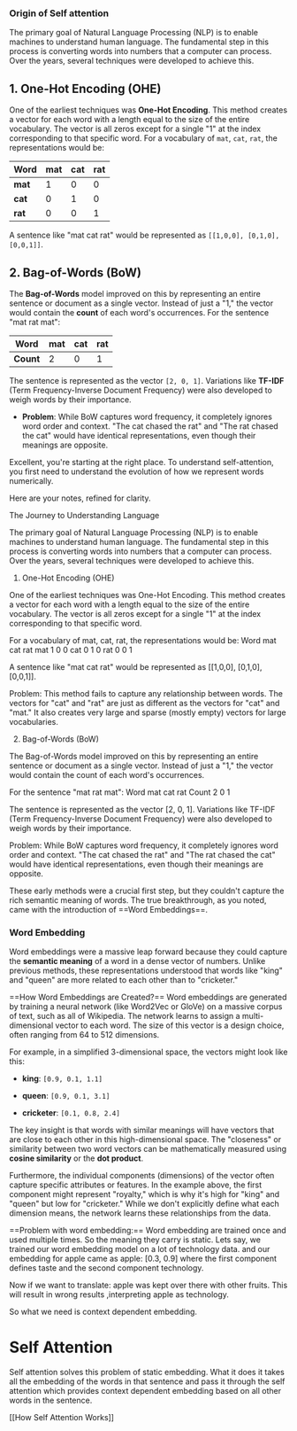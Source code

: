 ### Origin of Self attention
The primary goal of Natural Language Processing (NLP) is to enable machines to understand human language. The fundamental step in this process is converting words into numbers that a computer can process. Over the years, several techniques were developed to achieve this.
## 1. One-Hot Encoding (OHE)
One of the earliest techniques was **One-Hot Encoding**. This method creates a vector for each word with a length equal to the size of the entire vocabulary. The vector is all zeros except for a single "1" at the index corresponding to that specific word.
For a vocabulary of `mat`, `cat`, `rat`, the representations would be:

|Word|mat|cat|rat|
|---|---|---|---|
|**mat**|1|0|0|
|**cat**|0|1|0|
|**rat**|0|0|1|
A sentence like "mat cat rat" would be represented as `[[1,0,0], [0,1,0], [0,0,1]]`.
## 2. Bag-of-Words (BoW)

The **Bag-of-Words** model improved on this by representing an entire sentence or document as a single vector. Instead of just a "1," the vector would contain the **count** of each word's occurrences.
For the sentence "mat rat mat":

|Word|mat|cat|rat|
|---|---|---|---|
|**Count**|2|0|1|and there were several other techniques like tf-idf
The sentence is represented as the vector `[2, 0, 1]`. Variations like **TF-IDF** (Term Frequency-Inverse Document Frequency) were also developed to weigh words by their importance.

- **Problem**: While BoW captures word frequency, it completely ignores word order and context. "The cat chased the rat" and "The rat chased the cat" would have identical representations, even though their meanings are opposite.

Excellent, you're starting at the right place. To understand self-attention, you first need to understand the evolution of how we represent words numerically.

Here are your notes, refined for clarity.

The Journey to Understanding Language

The primary goal of Natural Language Processing (NLP) is to enable machines to understand human language. The fundamental step in this process is converting words into numbers that a computer can process. Over the years, several techniques were developed to achieve this.

1. One-Hot Encoding (OHE)

One of the earliest techniques was One-Hot Encoding. This method creates a vector for each word with a length equal to the size of the entire vocabulary. The vector is all zeros except for a single "1" at the index corresponding to that specific word.

For a vocabulary of mat, cat, rat, the representations would be:
Word	mat	cat	rat
mat	1	0	0
cat	0	1	0
rat	0	0	1

A sentence like "mat cat rat" would be represented as [[1,0,0], [0,1,0], [0,0,1]].

Problem: This method fails to capture any relationship between words. The vectors for "cat" and "rat" are just as different as the vectors for "cat" and "mat." It also creates very large and sparse (mostly empty) vectors for large vocabularies.

2. Bag-of-Words (BoW)

The Bag-of-Words model improved on this by representing an entire sentence or document as a single vector. Instead of just a "1," the vector would contain the count of each word's occurrences.

For the sentence "mat rat mat":
Word	mat	cat	rat
Count	2	0	1

The sentence is represented as the vector [2, 0, 1]. Variations like TF-IDF (Term Frequency-Inverse Document Frequency) were also developed to weigh words by their importance.

Problem: While BoW captures word frequency, it completely ignores word order and context. "The cat chased the rat" and "The rat chased the cat" would have identical representations, even though their meanings are opposite.

These early methods were a crucial first step, but they couldn't capture the rich semantic meaning of words. The true breakthrough, as you noted, came with the introduction of ==Word Embeddings==.
### Word Embedding
Word embeddings were a massive leap forward because they could capture the **semantic meaning** of a word in a dense vector of numbers. Unlike previous methods, these representations understood that words like "king" and "queen" are more related to each other than to "cricketer."

==How Word Embeddings are Created?==
Word embeddings are generated by training a neural network (like Word2Vec or GloVe) on a massive corpus of text, such as all of Wikipedia. The network learns to assign a multi-dimensional vector to each word. The size of this vector is a design choice, often ranging from 64 to 512 dimensions.

For example, in a simplified 3-dimensional space, the vectors might look like this:
- **king**: `[0.9, 0.1, 1.1]`

- **queen**: `[0.9, 0.1, 3.1]`

- **cricketer**: `[0.1, 0.8, 2.4]`

The key insight is that words with similar meanings will have vectors that are close to each other in this high-dimensional space. The "closeness" or similarity between two word vectors can be mathematically measured using **cosine similarity** or the **dot product**.

Furthermore, the individual components (dimensions) of the vector often capture specific attributes or features. In the example above, the first component might represent "royalty," which is why it's high for "king" and "queen" but low for "cricketer." While we don't explicitly define what each dimension means, the network learns these relationships from the data. 

==Problem with word embedding:==
Word embedding are trained once and used multiple times. So the meaning they carry is static. Lets say, we trained our word embedding model on a lot of technology data. 
and our embedding for apple came as
apple: \[0.3, 0.9]
where the first component defines taste and the second component technology.

Now if we want to translate: apple was kept over there with other fruits. 
This will result in wrong results ,interpreting apple as technology.

So what we need is context dependent embedding.

# Self Attention
Self attention solves this problem of static embedding.
What it does it takes all the embedding of the words in that sentence and pass it through the self attention which provides context dependent embedding based on all other words in the sentence.

[[How Self Attention Works]]




